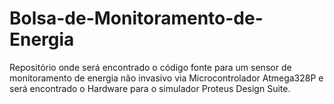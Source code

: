 # Bolsa-de-Monitoramento-de-Energia
Repositório onde será encontrado o código fonte para um sensor de monitoramento de energia não invasivo via Microcontrolador Atmega328P e será encontrado o Hardware para o simulador Proteus Design Suite.
